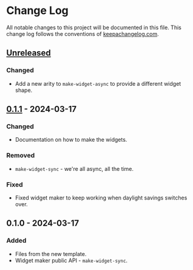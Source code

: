 # Change Log
All notable changes to this project will be documented in this file. This change log follows the conventions of [keepachangelog.com](http://keepachangelog.com/).

## [Unreleased]
### Changed
- Add a new arity to `make-widget-async` to provide a different widget shape.

## [0.1.1] - 2024-03-17
### Changed
- Documentation on how to make the widgets.

### Removed
- `make-widget-sync` - we're all async, all the time.

### Fixed
- Fixed widget maker to keep working when daylight savings switches over.

## 0.1.0 - 2024-03-17
### Added
- Files from the new template.
- Widget maker public API - `make-widget-sync`.

[Unreleased]: https://sourcehost.site/your-name/code-challenge/compare/0.1.1...HEAD
[0.1.1]: https://sourcehost.site/your-name/code-challenge/compare/0.1.0...0.1.1
